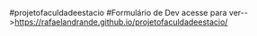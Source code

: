 #projetofaculdadeestacio
#Formulário de Dev acesse para ver-->https://rafaelandrande.github.io/projetofaculdadeestacio/ 
